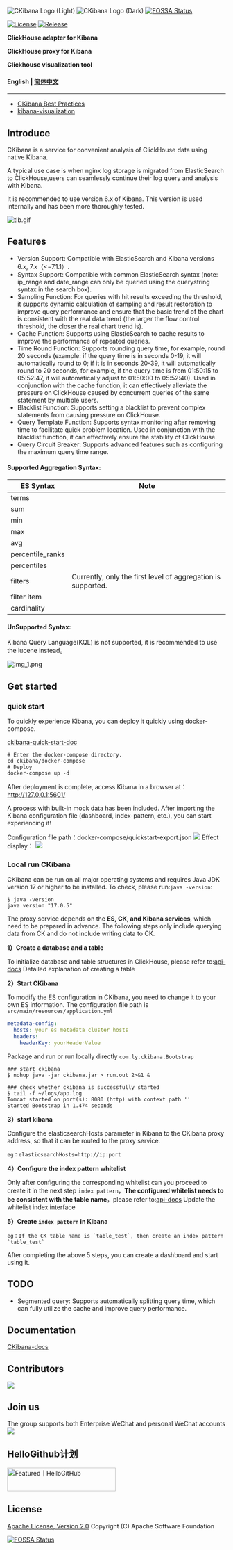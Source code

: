 ![CKibana Logo (Light)](img/logo-black.png#gh-light-mode-only)
![CKibana Logo (Dark)](img/logo-white.png#gh-dark-mode-only)
[![FOSSA Status](https://app.fossa.com/api/projects/git%2Bgithub.com%2FTongchengOpenSource%2Fckibana.svg?type=shield)](https://app.fossa.com/projects/git%2Bgithub.com%2FTongchengOpenSource%2Fckibana?ref=badge_shield)

[![License](https://img.shields.io/badge/License-Apache%202.0-blue.svg)](https://opensource.org/licenses/Apache-2.0)
[![Release](https://img.shields.io/github/release/TongchengOpenSource/ckibana.svg?color=brightgreen&label=Release)](https://github.com/TongchengOpenSource/ckibana/releases)

**ClickHouse adapter for Kibana**

**ClickHouse proxy for Kibana**

**Clickhouse visualization tool**

#### English | [简体中文](README_cn.md)

---

- [CKibana Best Practices](https://tongchengopensource.github.io/ckibana-docs/en/blog/build-logging-platform-with-native-kibana-and-clickhouse/)
- [kibana-visualization](https://warmdust.github.io/2024/07/20/005/)

## Introduce

CKibana is a service for convenient analysis of ClickHouse data using native Kibana.

A typical use case is when nginx log storage is migrated from ElasticSearch to ClickHouse,users can seamlessly continue their log query and analysis with Kibana.

It is recommended to use version 6.x of Kibana. This version is used internally and has been more thoroughly tested.

![tlb.gif](img/tlb.gif)

## Features

- Version Support: Compatible with ElasticSearch and Kibana versions 6.x, 7.x（<=7.1.1）.
- Syntax Support: Compatible with common ElasticSearch syntax (note: ip_range and date_range can only be queried using the querystring syntax in the search box).
- Sampling Function: For queries with hit results exceeding the threshold, it supports dynamic calculation of sampling and result restoration to improve query performance and ensure that the basic trend of the chart is consistent with the real data trend (the larger the flow control threshold, the closer the real chart trend is).
- Cache Function: Supports using ElasticSearch to cache results to improve the performance of repeated queries.
- Time Round Function: Supports rounding query time, for example, round 20 seconds (example: if the query time is in seconds 0-19, it will automatically round to 0; if it is in seconds 20-39, it will automatically round to 20 seconds, for example, if the query time is from 01:50:15 to 05:52:47, it will automatically adjust to 01:50:00 to 05:52:40). Used in conjunction with the cache function, it can effectively alleviate the pressure on ClickHouse caused by concurrent queries of the same statement by multiple users.
- Blacklist Function: Supports setting a blacklist to prevent complex statements from causing pressure on ClickHouse.
- Query Template Function: Supports syntax monitoring after removing time to facilitate quick problem location. Used in conjunction with the blacklist function, it can effectively ensure the stability of ClickHouse.
- Query Circuit Breaker: Supports advanced features such as configuring the maximum query time range.

#### Supported Aggregation Syntax:

| ES Syntax                  | Note       |
|-----------------------|------------|
| terms                   |            |
| sum                     |            |
| min                     |            |
| max                    |            |
| avg                     |            |
| percentile_ranks         |            |
| percentiles             |            |
| filters                 | Currently, only the first level of aggregation is supported. |
| filter item             |            |
| cardinality             |            |


#### UnSupported  Syntax:
Kibana Query Language(KQL)  is not supported, it is recommended to use the lucene instead。

![img_1.png](img_close_kql.png)

## Get started
### quick start
To quickly experience Kibana, you can deploy it quickly using docker-compose.

[ckibana-quick-start-doc](https://github.com/TongchengOpenSource/ckibana/blob/main/docker-compose/README.md)

```shell
# Enter the docker-compose directory.
cd ckibana/docker-compose
# Deploy
docker-compose up -d
```
After deployment is complete, access Kibana in a browser at： http://127.0.0.1:5601/

A process with built-in mock data has been included. After importing the Kibana configuration file (dashboard, index-pattern, etc.), you can start experiencing it!

Configuration file path：docker-compose/quickstart-export.json
![](docker-compose/image/dashboard-import.jpg)
Effect display：
![](docker-compose/image/dashboard.jpg)



### Local run CKibana
CKibana can be run on all major operating systems and requires Java JDK version 17 or higher to be installed. To check, please run:`java -version`:

```shell
$ java -version
java version "17.0.5" 
```

The proxy service depends on the **ES, CK, and Kibana services**, which need to be prepared in advance. The following steps only include querying data from CK and do not include writing data to CK.

**1）Create a database and a table**

To initialize database and table structures in ClickHouse, please refer to:[api-docs](https://tongchengopensource.github.io/ckibana-docs/en/docs/api-docs) Detailed explanation of creating a table

**2）Start CKibana**

To modify the ES configuration in CKibana, you need to change it to your own ES information. The configuration file path is `src/main/resources/application.yml`
```yaml
metadata-config:
  hosts: your es metadata cluster hosts
  headers:
    headerKey: yourHeaderValue
```
Package and run or run locally directly `com.ly.ckibana.Bootstrap`
```shell
### start ckibana
$ nohup java -jar ckibana.jar > run.out 2>&1 &

### check whether ckibana is successfully started
$ tail -f ~/logs/app.log
Tomcat started on port(s): 8080 (http) with context path ''
Started Bootstrap in 1.474 seconds
```

**3）start kibana**

Configure the elasticsearchHosts parameter in Kibana to the CKibana proxy address, so that it can be routed to the proxy service.

```shell
eg：elasticsearchHosts=http://ip:port
```

**4）Configure the index pattern whitelist**

Only after configuring the corresponding whitelist can you proceed to create it in the next step `index pattern`，**The configured whitelist needs to be consistent with the table name**，please refer to:[api-docs](https://tongchengopensource.github.io/ckibana-docs/en/api-docs) Update the whitelist index interface

**5）Create `index pattern` in Kibana**

```shell
eg：If the CK table name is `table_test`, then create an index pattern `table_test`
```

After completing the above 5 steps, you can create a dashboard and start using it.

## TODO

- Segmented query: Supports automatically splitting query time, which can fully utilize the cache and improve query performance.

## Documentation
[CKibana-docs](https://tongchengopensource.github.io/ckibana-docs)  

## Contributors

<a href="https://github.com/TongchengOpenSource/ckibana/graphs/contributors"><img src="https://opencollective.com/ckibana/contributors.svg?width=890" /></a>

## Join us
The group supports both Enterprise WeChat and personal WeChat accounts
![](http://oss.17usoft.com/infra-github/ckibana/join-us.png)

## HelloGithub计划
<a href="https://hellogithub.com/repository/0bcbf56bab0140c7983ecd57eb3dddde" target="_blank"><img src="https://api.hellogithub.com/v1/widgets/recommend.svg?rid=0bcbf56bab0140c7983ecd57eb3dddde&claim_uid=G2Xcw3hN9ZkEloL" alt="Featured｜HelloGitHub" style="width: 250px; height: 54px;" width="250" height="54" /></a>

## License

[Apache License, Version 2.0](http://www.apache.org/licenses/LICENSE-2.0.html) Copyright (C) Apache Software Foundation



[![FOSSA Status](https://app.fossa.com/api/projects/git%2Bgithub.com%2FTongchengOpenSource%2Fckibana.svg?type=large)](https://app.fossa.com/projects/git%2Bgithub.com%2FTongchengOpenSource%2Fckibana?ref=badge_large)